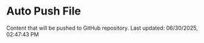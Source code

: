 # Auto Push File

Content that will be pushed to GitHub repository.
Last updated: 06/30/2025, 02:47:43 PM